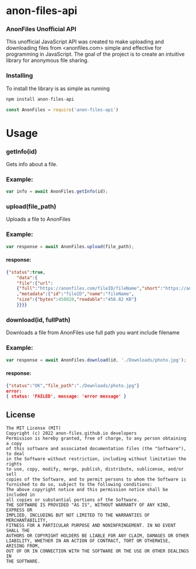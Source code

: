 # anon-files-api
### AnonFiles Unofficial API
This unofficial JavaScript API was created to make uploading and downloading files from &lt;anonfiles.com> simple and effective for programming in JavaScript. The goal of the project is to create an intuitive library for anonymous file sharing.

### Installing

To install the library is as simple as running

```js
npm install anon-files-api
```
```js
const AnonFiles = require('anon-files-api')
```

# Usage
### getInfo(id)
Gets info about a file.
### Example:
```js
var info = await AnonFiles.getInfo(id);
```
### upload(file_path)
Uploads a file to AnonFiles
### Example:
```js
var response = await AnonFiles.upload(file_path);
```
#### response:
```json
{"status":true,
    "data":{
    "file":{"url":
    {"full":"https://anonfiles.com/fileID/fileName","short":"https://anonfiles.com/fileID"}
    ,"metadata":{"id":"fileID","name":"fileName",
    "size":{"bytes":458820,"readable":"458.82 KB"}
    }}}}
```

### download(id, fullPath)
Downloads a file from AnonFiles
use full path you want include filename
### Example:
```js
var response = await AnonFiles.download(id, './Downloads/photo.jpg');
```
#### response:
```json
{"status":"OK","file_path":"./Downloads/photo.jpg"}
error:
{ status: 'FAILED', message: 'error message' }
```

## License
```
The MIT License (MIT)
Copyright (c) 2022 anon-files.github.io developers
Permission is hereby granted, free of charge, to any person obtaining a copy
of this software and associated documentation files (the "Software"), to deal
in the Software without restriction, including without limitation the rights
to use, copy, modify, merge, publish, distribute, sublicense, and/or sell
copies of the Software, and to permit persons to whom the Software is
furnished to do so, subject to the following conditions:
The above copyright notice and this permission notice shall be included in
all copies or substantial portions of the Software.
THE SOFTWARE IS PROVIDED "AS IS", WITHOUT WARRANTY OF ANY KIND, EXPRESS OR
IMPLIED, INCLUDING BUT NOT LIMITED TO THE WARRANTIES OF MERCHANTABILITY,
FITNESS FOR A PARTICULAR PURPOSE AND NONINFRINGEMENT. IN NO EVENT SHALL THE
AUTHORS OR COPYRIGHT HOLDERS BE LIABLE FOR ANY CLAIM, DAMAGES OR OTHER
LIABILITY, WHETHER IN AN ACTION OF CONTRACT, TORT OR OTHERWISE, ARISING FROM,
OUT OF OR IN CONNECTION WITH THE SOFTWARE OR THE USE OR OTHER DEALINGS IN
THE SOFTWARE.
```
